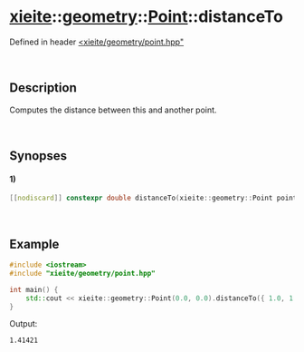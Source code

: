 # [xieite](../../../../../xieite.md)\:\:[geometry](../../../../../geometry.md)\:\:[Point](../../../point.md)\:\:distanceTo
Defined in header [<xieite/geometry/point.hpp"](../../../../../../include/xieite/geometry/point.hpp)

&nbsp;

## Description
Computes the distance between this and another point.

&nbsp;

## Synopses
#### 1)
```cpp
[[nodiscard]] constexpr double distanceTo(xieite::geometry::Point point) const noexcept;
```

&nbsp;

## Example
```cpp
#include <iostream>
#include "xieite/geometry/point.hpp"

int main() {
    std::cout << xieite::geometry::Point(0.0, 0.0).distanceTo({ 1.0, 1.0 }) << '\n';
}
```
Output:
```
1.41421
```
